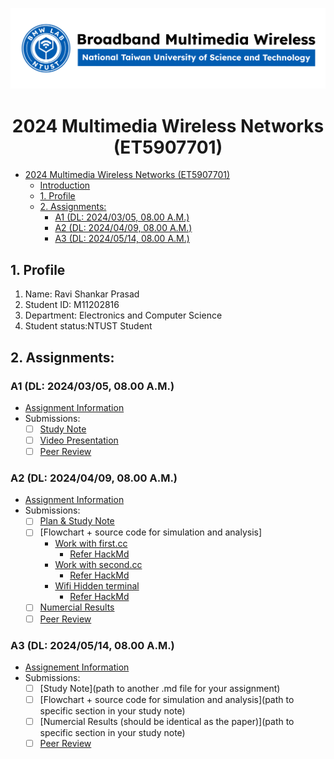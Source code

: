 ![](./assets/lab-logo.jpg)

# <center> 2024 Multimedia Wireless Networks (ET5907701) </center>

- [ 2024 Multimedia Wireless Networks (ET5907701) ](#-2024-multimedia-wireless-networks-et5907701-)
  - [Introduction](#introduction)
  - [1. Profile](#1-profile)
  - [2. Assignments:](#2-assignments)
    - [A1 (DL: 2024/03/05, 08.00 A.M.)](#a1-dl-20240305-0800-am)
    - [A2 (DL: 2024/04/09, 08.00 A.M.)](#a2-dl-20240409-0800-am)
    - [A3 (DL: 2024/05/14, 08.00 A.M.)](#a3-dl-20240514-0800-am)


## 1. Profile
1. Name: Ravi Shankar Prasad
2. Student ID: M11202816
3. Department: Electronics and Computer Science
4. Student status:NTUST Student

## 2. Assignments:

### A1 (DL: 2024/03/05, 08.00 A.M.)
- [Assignment Information](https://github.com/bmw-ece-ntust/multimedia-wireless-network?tab=readme-ov-file#a1-deadline-35-0800-am)
- Submissions:
  - [ ] [Study Note](https://github.com/bmw-ece-ntust/multimedia-wireless-network/blob/2024-M11202816-Ravi-Shankar/Assignment1.md)
  - [ ] [Video Presentation](https://youtu.be/c6oGC3aT2iA)
  - [ ] [Peer Review](https://forms.gle/tPVAdfAc4hBiUtg88)

### A2 (DL: 2024/04/09, 08.00 A.M.)
- [Assignment Information](https://github.com/bmw-ece-ntust/multimedia-wireless-network?tab=readme-ov-file#a2-deadline-49-0800-am)
- Submissions:
  - [ ] [Plan & Study Note](https://drive.google.com/file/d/1Mns6zjOmNjNzg1qCu62RV4okvQLyQEr9/view?usp=drive_link)
  - [ ] [Flowchart + source code for simulation and analysis]
    - [Work with first.cc](https://github.com/bmw-ece-ntust/multimedia-wireless-network/tree/2024-M11202816-Ravi-Shankar/First.cc)
      - [Refer HackMd](https://hackmd.io/@ravishankar/SkhsNHakA)
    - [Work with second.cc](https://github.com/bmw-ece-ntust/multimedia-wireless-network/tree/2024-M11202816-Ravi-Shankar/Second.cc)
      - [Refer HackMd](https://hackmd.io/@ravishankar/SkYgbIAy0)
    - [Wifi Hidden terminal](https://github.com/bmw-ece-ntust/multimedia-wireless-network/blob/2024-M11202816-Ravi-Shankar/WifiHiddenNodes/WifihiddenNode.md)
      - [Refer HackMd](https://hackmd.io/@ravishankar/HJuSdNbgC)
  - [ ] [Numercial Results](https://drive.google.com/file/d/1fiqYVnd8k_ZDw5_d2rTmAHv16rJ3Wg6v/view?usp=sharing)
  - [ ] [Peer Review](https://forms.gle/njd22Apu7ZGTbKzJ7)

### A3 (DL: 2024/05/14, 08.00 A.M.)
- [Assignement Information](https://github.com/bmw-ece-ntust/multimedia-wireless-network?tab=readme-ov-file#a3-deadline-514-0800-am)
- Submissions:
  - [ ] [Study Note](path to another .md file for your assignment)
  - [ ] [Flowchart + source code for simulation and analysis](path to specific section in your study note)
  - [ ] [Numercial Results (should be identical as the paper)](path to specific section in your study note)
  - [ ] [Peer Review](https://forms.gle/yVtjYqxZyRgcjbeE8)
